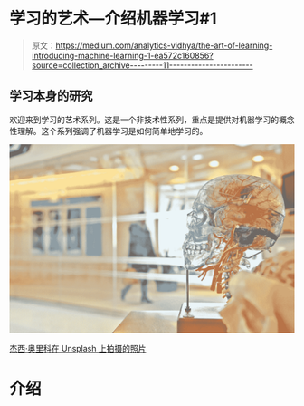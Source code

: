 # 学习的艺术—介绍机器学习#1

> 原文：<https://medium.com/analytics-vidhya/the-art-of-learning-introducing-machine-learning-1-ea572c160856?source=collection_archive---------11----------------------->

## 学习本身的研究

欢迎来到学习的艺术系列。这是一个非技术性系列，重点是提供对机器学习的概念性理解。这个系列强调了机器学习是如何简单地学习的。

![](img/328a73882236f4c95e4cb279f0d53a41.png)

[杰西·奥里科在 Unsplash 上拍摄的照片](https://unsplash.com/photos/rmWtVQN5RzU)

# 介绍